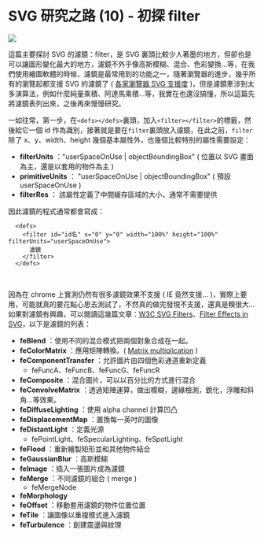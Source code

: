 # SVG 研究之路 (10) - 初探 filter 

![](/img/articles/201406/svg-10-filter-1.jpg#preview-img)

這篇主要探討 SVG 的濾鏡：filter，是 SVG 裏頭比較少人著墨的地方，但卻也是可以讓圖形變化最大的地方，濾鏡不外乎像高斯模糊、混合、色彩變換...等，在我們使用繪圖軟體的時候，濾鏡是最常用到的功能之一，隨著瀏覽器的進步，幾乎所有的瀏覽起都支援 SVG 的濾鏡了 ( [各家瀏覽器 SVG 支援度](http://caniuse.com/svg-filters) )，但是濾鏡牽涉到太多演算法，例如什麼純量乘積、阿達馬乘積...等，我實在也還沒搞懂，所以這篇先將濾鏡表列出來，之後再來慢慢研究。

一如往常，第一步，在`<defs></defs>`裏頭，加入`<filter></filter>`的標籤，然後給它一個 id 作為識別，接著就是要在`filter`裏頭放入濾鏡，在此之前，`filter`除了 x、y、width、height 幾個基本屬性外，也幾個比較特別的屬性需要設定：

- **filterUnits** ："userSpaceOnUse | objectBoundingBox" ( 位置以 SVG 畫面為主，還是以套用的物件為主 )
- **primitiveUnits** ： "userSpaceOnUse | objectBoundingBox" ( 預設 userSpaceOnUse )
- **filterRes** ： 該屬性定義了中間緩存區域的大小，通常不需要提供

因此濾鏡的程式通常都會寫成：

      <defs>
        <filter id="id名" x="0" y="0" width="100%" height="100%" filterUnits="userSpaceOnUse">
          濾鏡
        </filter>
      </defs>
<br/>

因為在 chrome 上實測仍然有很多濾鏡效果不支援 ( IE 竟然支援... )，實際上要用，可能就真的要花點心思去測試了，不然真的做完發現不支援，還真是糗很大...如果對濾鏡有興趣，可以閱讀這幾篇文章：[W3C SVG Filters](http://www.w3.org/TR/SVG/filters.html)、[Filter Effects in SVG](http://srufaculty.sru.edu/david.dailey/svg/SVGOpen2010/Filters2.htm)，以下是濾鏡的列表：

- **feBlend** ：使用不同的混合模式把兩個對象合成在一起。
- **feColorMatrix** ：應用矩陣轉換。( [Matrix multiplication](http://en.wikipedia.org/wiki/Matrix_multiplication) )
- **feComponentTransfer** ：允許圖片由四個色彩通道重新定義
	- feFuncA、feFuncB、feFuncG、feFuncR
- **feComposite** ：混合圖片，可以以百分比的方式進行混合
- **feConvolveMatrix** ：透過矩陣運算，做出模糊，邊緣檢測，銳化，浮雕和斜角...等效果。
- **feDiffuseLighting** ：使用 alpha channel 計算凹凸
- **feDisplacementMap** ：置換每一英吋的圖像
- **feDistantLight** ：定義光源
	- fePointLight、feSpecularLighting、feSpotLight
- **feFlood** ：重新繪製矩形並和其他物件結合
- **feGaussianBlur** ：高斯模糊
- **feImage** ：插入一張圖片成為濾鏡
- **feMerge** ：不同濾鏡的組合 ( merge )	
	- feMergeNode
- **feMorphology**
- **feOffset** ：移動套用濾鏡的物件位置位置
- **feTile** ：讓圖像以重複模式進入濾鏡
- **feTurbulence** ：創建震盪與紋理





